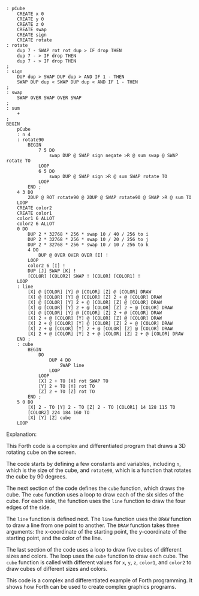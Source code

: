 ```forth
: pCube
    CREATE x 0
    CREATE y 0
    CREATE z 0
    CREATE swap
    CREATE sign
    CREATE rotate
: rotate
    dup 7 - SWAP rot rot dup > IF drop THEN
    dup 7 - > IF drop THEN
    dup 7 - > IF drop THEN
;
: sign
    DUP dup > SWAP DUP dup > AND IF 1 - THEN
    SWAP DUP dup < SWAP DUP dup < AND IF 1 - THEN
;
: swap
    SWAP OVER SWAP OVER SWAP
;
: sum
    +
;
BEGIN
    pCube
    : n 4
    : rotate90
        BEGIN
            7 5 DO
                swap DUP @ SWAP sign negate >R @ sum swap @ SWAP rotate TO
            LOOP
            6 5 DO
                swap DUP @ SWAP sign >R @ sum SWAP rotate TO
            LOOP
        END ;
    4 3 DO
        2DUP @ ROT rotate90 @ 2DUP @ SWAP rotate90 @ SWAP >R @ sum TO
    LOOP
    CREATE color2
    CREATE color1
    color1 6 ALLOT
    color2 6 ALLOT
    0 DO
        DUP 2 * 32768 * 256 * swap 10 / 40 / 256 to i
        DUP 2 * 32768 * 256 * swap 10 / 20 / 256 to j
        DUP 2 * 32768 * 256 * swap 10 / 10 / 256 to k
        4 DO
            DUP @ OVER OVER OVER [I] !
        LOOP
        color2 6 [I] !
        DUP [J] SWAP [K] !
        [COLOR] [COLOR2] SWAP ! [COLOR] [COLOR1] !
    LOOP
    : line
        [X] @ [COLOR] [Y] @ [COLOR] [Z] @ [COLOR] DRAW
        [X] @ [COLOR] [Y] @ [COLOR] [Z] 2 + @ [COLOR] DRAW
        [X] @ [COLOR] [Y] 2 + @ [COLOR] [Z] @ [COLOR] DRAW
        [X] @ [COLOR] [Y] 2 + @ [COLOR] [Z] 2 + @ [COLOR] DRAW
        [X] @ [COLOR] [Y] @ [COLOR] [Z] 2 + @ [COLOR] DRAW
        [X] 2 + @ [COLOR] [Y] @ [COLOR] [Z] @ [COLOR] DRAW
        [X] 2 + @ [COLOR] [Y] @ [COLOR] [Z] 2 + @ [COLOR] DRAW
        [X] 2 + @ [COLOR] [Y] 2 + @ [COLOR] [Z] @ [COLOR] DRAW
        [X] 2 + @ [COLOR] [Y] 2 + @ [COLOR] [Z] 2 + @ [COLOR] DRAW
    END ;
    : cube
        BEGIN
            DO
                DUP 4 DO
                    SWAP line
                LOOP
            LOOP
            [X] 2 + TO [X] rot SWAP TO
            [Y] 2 + TO [Y] rot TO
            [Z] 2 + TO [Z] rot TO
        END ;
    5 0 DO
        [X] 2 - TO [Y] 2 - TO [Z] 2 - TO [COLOR1] 14 128 115 TO
        [COLOR2] 224 184 160 TO
        [X] [Y] [Z] cube
    LOOP
```

Explanation:

This Forth code is a complex and differentiated program that draws a 3D rotating cube on the screen.

The code starts by defining a few constants and variables, including `n`, which is the size of the cube, and `rotate90`, which is a function that rotates the cube by 90 degrees.

The next section of the code defines the `cube` function, which draws the cube. The `cube` function uses a loop to draw each of the six sides of the cube. For each side, the function uses the `line` function to draw the four edges of the side.

The `line` function is defined next. The `line` function uses the `DRAW` function to draw a line from one point to another. The `DRAW` function takes three arguments: the x-coordinate of the starting point, the y-coordinate of the starting point, and the color of the line.

The last section of the code uses a loop to draw five cubes of different sizes and colors. The loop uses the `cube` function to draw each cube. The `cube` function is called with different values for `x`, `y`, `z`, `color1`, and `color2` to draw cubes of different sizes and colors.

This code is a complex and differentiated example of Forth programming. It shows how Forth can be used to create complex graphics programs.